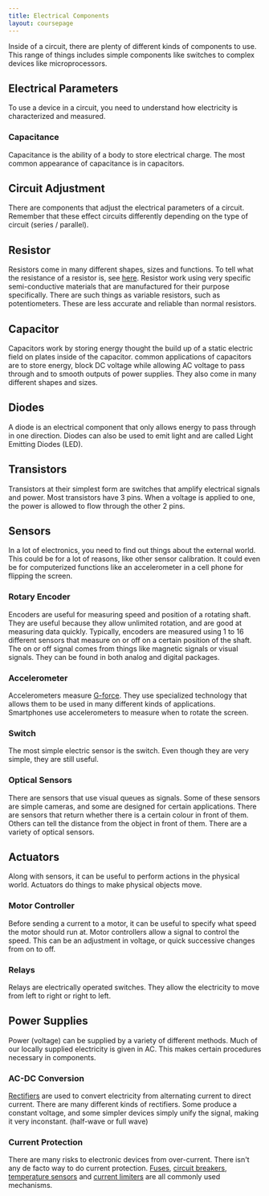 ```yaml
---
title: Electrical Components
layout: coursepage
---
```


Inside of a circuit, there are plenty of different kinds of components to use. This range of things includes simple components like switches to complex devices like microprocessors.

## Electrical Parameters
To use a device in a circuit, you need to understand how electricity is characterized and measured.

### Capacitance
Capacitance is the ability of a body to store electrical charge. The most common appearance of capacitance is in capacitors.

## Circuit Adjustment
There are components that adjust the electrical parameters of a circuit. Remember that these effect circuits differently depending on the type of circuit (series / parallel).

## Resistor
Resistors come in many different shapes, sizes and functions. To tell what the resistance of a resistor is, see [here](http://en.wikipedia.org/wiki/Electronic_color_code#Resistor_color-coding). Resistor work using very specific semi-conductive materials that are manufactured for their purpose specifically. There are such things as variable resistors, such as potentiometers. These are less accurate and reliable than normal resistors.

## Capacitor
Capacitors work by storing energy thought the build up of a static electric field on plates inside of the capacitor. common applications of  capacitors are to store energy, block DC voltage while allowing AC voltage to pass through and to smooth outputs  of power supplies. They also come in many different shapes and sizes. 

## Diodes
A diode is an electrical component that only allows energy to pass through in one direction. Diodes can also be used to emit light and are called Light Emitting Diodes (LED).  

## Transistors
Transistors at their simplest form are switches that amplify electrical signals and power. Most transistors have 3 pins. When a voltage is applied to one, the power is allowed to flow through the other 2 pins.

## Sensors
In a lot of electronics, you need to find out things about the external world. This could be for a lot of reasons, like other sensor calibration. It could even be for computerized functions like an accelerometer in a cell phone for flipping the screen.

### Rotary Encoder
Encoders are useful for measuring speed and position of a rotating shaft. They are useful because they allow unlimited rotation, and are good at measuring data quickly. Typically, encoders are measured using 1 to 16 different sensors that measure on or off on a certain position of the shaft. The on or off signal comes from things like magnetic signals or visual signals. They can be found in both analog and digital packages.

### Accelerometer
Accelerometers measure [G-force](http://en.wikipedia.org/wiki/G-force). They use specialized technology that allows them to be used in many different kinds of applications. Smartphones use accelerometers to measure when to rotate the screen.

### Switch
The most simple electric sensor is the switch. Even though they are very simple, they are still useful.

### Optical Sensors
There are sensors that use visual queues as signals. Some of these sensors are simple cameras, and some are designed for certain applications. There are sensors that return whether there is a certain colour in front of them. Others can tell the distance from the object in front of them. There are a variety of optical sensors.

## Actuators
Along with sensors, it can be useful to perform actions in the physical world. Actuators do things to make physical objects move.

### Motor Controller
Before sending a current to a motor, it can be useful to specify what speed the motor should run at. Motor controllers allow a signal to control the speed. This can be an adjustment in voltage, or quick successive changes from on to off.

### Relays
Relays are electrically operated switches. They allow the electricity to move from left to right or right to left.

## Power Supplies
Power (voltage) can be supplied by a variety of different methods. Much of our locally supplied electricity is given in AC. This makes certain procedures necessary in components.

### AC-DC Conversion
[Rectifiers](http://en.wikipedia.org/wiki/AC-DC_conversion) are used to convert electricity from alternating current to direct current. There are many different kinds of rectifiers. Some produce a constant voltage, and some simpler devices simply unify the signal, making it very inconstant. (half-wave or full wave)

### Current Protection
There are many risks to electronic devices from over-current. There isn't any de facto way to do current protection. [Fuses](http://en.wikipedia.org/wiki/Fuse_\(electrical\)), [circuit breakers](http://en.wikipedia.org/wiki/Circuit_breaker), [temperature sensors](http://en.wikipedia.org/wiki/Temperature_sensor) and [current limiters](http://en.wikipedia.org/wiki/Current_limiter) are all commonly used mechanisms.
